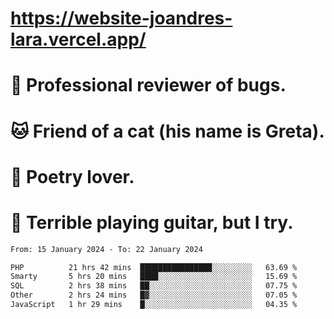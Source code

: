 # https://website-joandres-lara.vercel.app/
# 🐛 Professional reviewer of bugs.
# 🐱 Friend of a cat (his name is Greta).
# 📜 Poetry lover.
# 🎸 Terrible playing guitar, but I try.

<!--START_SECTION:waka-->

```txt
From: 15 January 2024 - To: 22 January 2024

PHP          21 hrs 42 mins  ████████████████░░░░░░░░░   63.69 %
Smarty       5 hrs 20 mins   ████░░░░░░░░░░░░░░░░░░░░░   15.69 %
SQL          2 hrs 38 mins   ██░░░░░░░░░░░░░░░░░░░░░░░   07.75 %
Other        2 hrs 24 mins   █▓░░░░░░░░░░░░░░░░░░░░░░░   07.05 %
JavaScript   1 hr 29 mins    █░░░░░░░░░░░░░░░░░░░░░░░░   04.35 %
```

<!--END_SECTION:waka-->
